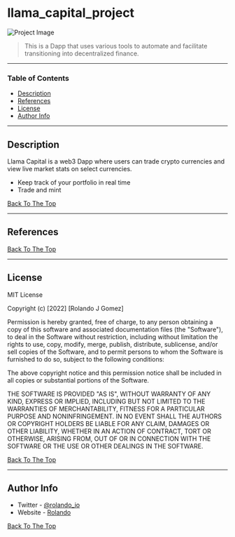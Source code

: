 # llama_capital_project

![Project Image](project-image-url)

> This is a Dapp that uses various tools to automate and facilitate transitioning into decentralized finance.

---

### Table of Contents

- [Description](#description)
- [References](#references)
- [License](#license)
- [Author Info](#author-info)

---

## Description

Llama Capital is a web3 Dapp where users can trade crypto currencies and view live market stats on select currencies.

- Keep track of your portfolio in real time
- Trade and mint

[Back To The Top](#read-me-template)

---

## References
[Back To The Top](#read-me-template)

---

## License

MIT License

Copyright (c) [2022] [Rolando J Gomez]

Permission is hereby granted, free of charge, to any person obtaining a copy
of this software and associated documentation files (the "Software"), to deal
in the Software without restriction, including without limitation the rights
to use, copy, modify, merge, publish, distribute, sublicense, and/or sell
copies of the Software, and to permit persons to whom the Software is
furnished to do so, subject to the following conditions:

The above copyright notice and this permission notice shall be included in all
copies or substantial portions of the Software.

THE SOFTWARE IS PROVIDED "AS IS", WITHOUT WARRANTY OF ANY KIND, EXPRESS OR
IMPLIED, INCLUDING BUT NOT LIMITED TO THE WARRANTIES OF MERCHANTABILITY,
FITNESS FOR A PARTICULAR PURPOSE AND NONINFRINGEMENT. IN NO EVENT SHALL THE
AUTHORS OR COPYRIGHT HOLDERS BE LIABLE FOR ANY CLAIM, DAMAGES OR OTHER
LIABILITY, WHETHER IN AN ACTION OF CONTRACT, TORT OR OTHERWISE, ARISING FROM,
OUT OF OR IN CONNECTION WITH THE SOFTWARE OR THE USE OR OTHER DEALINGS IN THE
SOFTWARE.

[Back To The Top](#read-me-template)

---

## Author Info

- Twitter - [@rolando_io](https://twitter.com/rolando_io)
- Website - [Rolando](https://rolando-xyz.github.io/)

[Back To The Top](#read-me-template)
